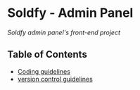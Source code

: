# Soldfy - Admin Panel

_Soldfy admin panel's front-end project_

## Table of Contents

- [Coding guidelines](./docs/coding-guidelines.md)
- [version control guidelines](./docs/version-control-guidelines.md)
